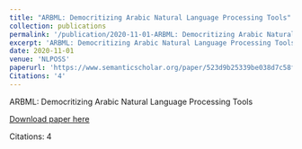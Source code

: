 ```yaml
---
title: "ARBML: Democritizing Arabic Natural Language Processing Tools"
collection: publications
permalink: '/publication/2020-11-01-ARBML: Democritizing Arabic Natural Language Processing Tools'
excerpt: 'ARBML: Democritizing Arabic Natural Language Processing Tools'
date: 2020-11-01
venue: 'NLPOSS'
paperurl: 'https://www.semanticscholar.org/paper/523d9b25339be038d7c58f99e5dfb713c3f36be4'
Citations: '4'
---
```

ARBML: Democritizing Arabic Natural Language Processing Tools

[Download paper here](https://www.semanticscholar.org/paper/523d9b25339be038d7c58f99e5dfb713c3f36be4)

Citations: 4